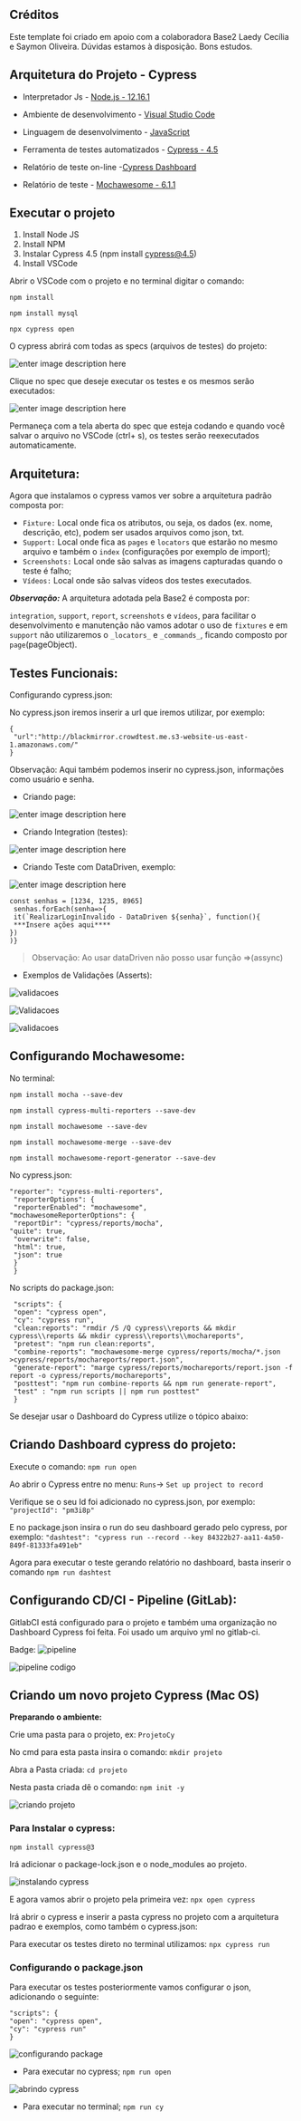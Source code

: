 ## Créditos
  
Este template foi criado em apoio com a colaboradora Base2 Laedy Cecília e Saymon Oliveira.
Dúvidas estamos à disposição. Bons estudos.


## Arquitetura do Projeto - Cypress

- Interpretador Js - [Node.js - 12.16.1](https://nodejs.org/en/)

- Ambiente de desenvolvimento - [Visual Studio Code](https://code.visualstudio.com)

- Linguagem de desenvolvimento - [JavaScript](https://www.javascript.com)

- Ferramenta de testes automatizados - [Cypress - 4.5](http://cypress.io)

- Relatório de teste on-line -[Cypress Dashboard](https://dashboard.cypress.io/)

- Relatório de teste - [Mochawesome - 6.1.1](https://www.npmjs.com/package/mochawesome)

  
## Executar o projeto

 1. Install Node JS 
 2. Install NPM 
 3. Instalar Cypress 4.5 (npm install cypress@4.5)
 4. Install VSCode

Abrir o VSCode com o projeto e no terminal digitar o comando:

    npm install

    npm install mysql

    npx cypress open

O cypress abrirá com todas as specs (arquivos de testes) do projeto:

![enter image description here](https://i.imgur.com/DyquSNU.png)

Clique no spec que deseje executar os testes e os mesmos serão executados:

![enter image description here](https://i.imgur.com/ALrkj3y.png)

Permaneça com a tela aberta do spec que esteja codando e quando você salvar o arquivo no VSCode (ctrl+ s), os testes serão reexecutados automaticamente.


## Arquitetura:

  

Agora que instalamos o cypress vamos ver sobre a arquitetura padrão composta por:

 -  `Fixture:` Local onde fica os atributos, ou seja, os dados (ex. nome, descrição, etc), podem ser usados arquivos como json, txt.
-  `Support:` Local onde fica as  `pages`  e `locators` que estarão no mesmo arquivo e também o `index` (configurações por exemplo de import);
-  `Screenshots:` Local onde são salvas as imagens capturadas quando o teste é falho;
-  `Vídeos:` Local onde são salvas vídeos dos testes executados.

***Observação:*** A arquitetura adotada pela Base2 é composta por:

`integration`, `support`, `report`, `screenshots` e `vídeos`, para facilitar o desenvolvimento e manutenção não vamos adotar o uso de `fixtures` e em `support` não utilizaremos o `_locators_` e `_commands_`, ficando composto por `page`(pageObject).

  

## Testes Funcionais:
Configurando cypress.json:

No cypress.json iremos inserir a url que iremos utilizar, por exemplo:


    {
     "url":"http://blackmirror.crowdtest.me.s3-website-us-east-1.amazonaws.com/"
    }

 Observação: Aqui também podemos inserir no cypress.json, informações como usuário e senha.

- Criando page:

![enter image description here](https://i.imgur.com/68YpABf.png)

- Criando Integration (testes):

![enter image description here](https://i.imgur.com/VaT5W2I.png)

- Criando Teste com DataDriven, exemplo:

![enter image description here](https://i.imgur.com/haFHU1d.png)

  

    const senhas = [1234, 1235, 8965]
     senhas.forEach(senha=>{
     it(`RealizarLoginInvalido - DataDriven ${senha}`, function(){
     ***Insere ações aqui****
    })
    )}

> Observação: Ao usar dataDriven não posso usar função =>(assync)

  

- Exemplos de Validações (Asserts):

  

![validacoes](https://i.imgur.com/ZmmcFXp.png)

![Validacoes](https://i.imgur.com/cMC6qEr.png)

![validacoes](https://i.imgur.com/BasbOAF.png)

  

## Configurando Mochawesome:

No terminal:

    npm install mocha --save-dev
    
    npm install cypress-multi-reporters --save-dev
    
    npm install mochawesome --save-dev
    
    npm install mochawesome-merge --save-dev
    
    npm install mochawesome-report-generator --save-dev

No cypress.json:


    "reporter": "cypress-multi-reporters",
     "reporterOptions": {
     "reporterEnabled": "mochawesome",
    "mochawesomeReporterOptions": {
     "reportDir": "cypress/reports/mocha",
    "quite": true,
     "overwrite": false,
     "html": true,
     "json": true
     }
     }

 No scripts do package.json:

     "scripts": {
     "open": "cypress open",
     "cy": "cypress run",
     "clean:reports": "rmdir /S /Q cypress\\reports && mkdir cypress\\reports && mkdir cypress\\reports\\mochareports",
     "pretest": "npm run clean:reports",
     "combine-reports": "mochawesome-merge cypress/reports/mocha/*.json >cypress/reports/mochareports/report.json",
     "generate-report": "marge cypress/reports/mochareports/report.json -f report -o cypress/reports/mochareports",
     "posttest": "npm run combine-reports && npm run generate-report",
     "test" : "npm run scripts || npm run posttest"
     }

  

Se desejar usar o Dashboard do Cypress utilize o tópico abaixo:

  

## Criando Dashboard cypress do projeto:

Execute o comando:
`npm run open`

 Ao abrir o Cypress entre no menu:
  `Runs`-> `Set up project to record`

Verifique se o seu Id foi adicionado no cypress.json, por exemplo:
  `"projectId": "pm3i8p"`

E no package.json insira o run do seu dashboard gerado pelo cypress, por exemplo:
`"dashtest": "cypress run --record --key 84322b27-aa11-4a50-849f-81333fa491eb"`

Agora para executar o teste gerando relatório no dashboard, basta inserir o comando
  `npm run dashtest`

  
  

## Configurando CD/CI - Pipeline (GitLab):

GitlabCI está configurado para o projeto e também uma organização no Dashboard Cypress foi feita.
Foi usado um arquivo yml no gitlab-ci.

Badge:  ![pipeline](https://gitlab.com/templates-automacao-base2/cypresswebtemplate/badges/master/pipeline.svg)

 
![pipeline codigo](https://i.imgur.com/ThMD4U5.png)




## Criando um novo projeto Cypress (Mac OS)

**Preparando o ambiente:**

Crie uma pasta para o projeto, ex: `ProjetoCy`
 
No cmd para esta pasta insira o comando:
 `mkdir projeto`

Abra a Pasta criada:
 `cd projeto`

  Nesta pasta criada dê o comando:
  `npm init -y`

![criando projeto](https://i.imgur.com/hcSI6W7.png)

  

### Para Instalar o cypress: 
  `npm install cypress@3`

 Irá adicionar o package-lock.json e o node_modules ao projeto.

![instalando cypress](https://i.imgur.com/fE3d3pj.png)

  

E agora vamos abrir o projeto pela primeira vez:
 `npx open cypress`

Irá abrir o cypress e inserir a pasta cypress no projeto com a arquitetura padrao e exemplos, como também o cypress.json:

Para executar os testes direto no terminal utilizamos:
  `npx cypress run`

  

### Configurando o package.json
Para executar os testes posteriormente vamos configurar o json, adicionando o seguinte:

    "scripts": {
    "open": "cypress open",
    "cy": "cypress run"
    }

![configurando package](https://i.imgur.com/vBEvOdK.png)

- Para executar no cypress;
  `npm run open`


![abrindo cypress](https://i.imgur.com/Mdig0he.png)

 - Para executar no terminal;
 `npm run cy`